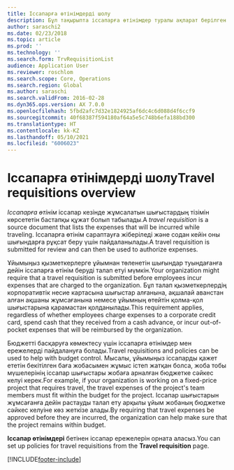```yaml
---
title: Іссапарға өтінімдерді шолу
description: Бұл тақырыпта іссапарға өтінімдер туралы ақпарат берілген. Іссапарға өтінім жоспарланған іссапар шығындарын құжаттайды.
author: saraschi2
ms.date: 02/23/2018
ms.topic: article
ms.prod: ''
ms.technology: ''
ms.search.form: TrvRequisitionList
audience: Application User
ms.reviewer: roschlom
ms.search.scope: Core, Operations
ms.search.region: Global
ms.author: saraschi
ms.search.validFrom: 2016-02-28
ms.dyn365.ops.version: AX 7.0.0
ms.openlocfilehash: 5fbd2afc7d32e1824925af6dc4c6d088d4f6ccf9
ms.sourcegitcommit: 40f68387f594180af64a5e5c748b6efa188bd300
ms.translationtype: HT
ms.contentlocale: kk-KZ
ms.lasthandoff: 05/10/2021
ms.locfileid: "6006023"
---
```

# <a name="travel-requisitions-overview"></a><span data-ttu-id="868c2-104">Іссапарға өтінімдерді шолу</span><span class="sxs-lookup"><span data-stu-id="868c2-104">Travel requisitions overview</span></span>

<span data-ttu-id="868c2-105">*Іссапарға өтінім* іссапар кезінде жұмсалатын шығыстардың тізімін көрсететін бастапқы құжат болып табылады.</span><span class="sxs-lookup"><span data-stu-id="868c2-105">A *travel requisition* is a source document that lists the expenses that will be incurred while traveling.</span></span> <span data-ttu-id="868c2-106">Іссапарға өтінім сараптауға жіберіледі және содан кейін оны шығындарға рұқсат беру үшін пайдаланылады.</span><span class="sxs-lookup"><span data-stu-id="868c2-106">A travel requisition is submitted for review and can then be used to authorize expenses.</span></span>

<span data-ttu-id="868c2-107">Ұйымыңыз қызметкерлерге ұйымнан төленетін шығындар туындағанға дейін іссапарға өтінім беруді талап етуі мүмкін.</span><span class="sxs-lookup"><span data-stu-id="868c2-107">Your organization might require that a travel requisition is submitted before employees incur expenses that are charged to the organization.</span></span> <span data-ttu-id="868c2-108">Бұл талап қызметкерлердің корпоративтік несие картасына шығыстар алғанына, ақшалай аванстан алған ақшаны жұмсағанына немесе ұйымның өтейтін қолма-қол шығыстарына қарамастан қолданылады.</span><span class="sxs-lookup"><span data-stu-id="868c2-108">This requirement applies, regardless of whether employees charge expenses to a corporate credit card, spend cash that they received from a cash advance, or incur out-of-pocket expenses that will be reimbursed by the organization.</span></span>

<span data-ttu-id="868c2-109">Бюджетті басқаруға көмектесу үшін іссапарға өтінімдер мен ережелерді пайдалануға болады.</span><span class="sxs-lookup"><span data-stu-id="868c2-109">Travel requisitions and policies can be used to help with budget control.</span></span> <span data-ttu-id="868c2-110">Мысалы, ұйымыңыз іссапарды қажет ететін бекітілген баға жобасымен жұмыс істеп жатқан болса, жоба тобы мүшелерінің іссапар шығыстары жобаға арналған бюджетке сәйкес келуі керек.</span><span class="sxs-lookup"><span data-stu-id="868c2-110">For example, if your organization is working on a fixed-price project that requires travel, the travel expenses of the project's team members must fit within the budget for the project.</span></span> <span data-ttu-id="868c2-111">Іссапар шығыстарын жұмсағанға дейін растауды талап ету арқылы ұйым жобаның бюджетке сәйкес келуіне көз жеткізе алады.</span><span class="sxs-lookup"><span data-stu-id="868c2-111">By requiring that travel expenses be approved before they are incurred, the organization can help make sure that the project remains within budget.</span></span>

<span data-ttu-id="868c2-112">**Іссапар өтінімдері** бетінен іссапар ережелерін орната аласыз.</span><span class="sxs-lookup"><span data-stu-id="868c2-112">You can set up policies for travel requisitions from the **Travel requisition** page.</span></span>


[!INCLUDE[footer-include](../includes/footer-banner.md)]